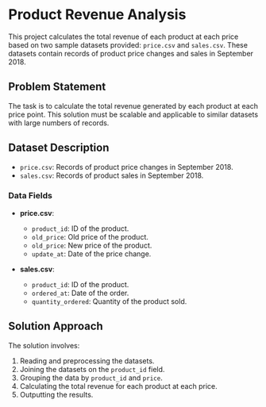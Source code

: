 # Product Revenue Analysis

This project calculates the total revenue of each product at each price based on two sample datasets provided: `price.csv` and `sales.csv`. These datasets contain records of product price changes and sales in September 2018.

## Problem Statement

The task is to calculate the total revenue generated by each product at each price point. This solution must be scalable and applicable to similar datasets with large numbers of records.

## Dataset Description

- `price.csv`: Records of product price changes in September 2018.
- `sales.csv`: Records of product sales in September 2018.

### Data Fields

- **price.csv**:
  - `product_id`: ID of the product.
  - `old_price`: Old price of the product.
  - `old_price`: New price of the product.
  - `update_at`: Date of the price change.

- **sales.csv**:
  - `product_id`: ID of the product.
  - `ordered_at`: Date of the order.
  - `quantity_ordered`: Quantity of the product sold.

## Solution Approach

The solution involves:
1. Reading and preprocessing the datasets.
2. Joining the datasets on the `product_id` field.
3. Grouping the data by `product_id` and `price`.
4. Calculating the total revenue for each product at each price.
5. Outputting the results.
